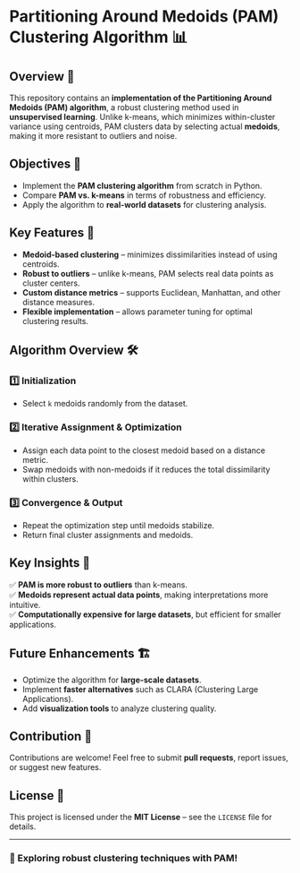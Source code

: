 # Partitioning Around Medoids (PAM) Clustering Algorithm 📊

## Overview 📌
This repository contains an **implementation of the Partitioning Around Medoids (PAM) algorithm**, a robust clustering method used in **unsupervised learning**. Unlike k-means, which minimizes within-cluster variance using centroids, PAM clusters data by selecting actual **medoids**, making it more resistant to outliers and noise.

## Objectives 🎯
- Implement the **PAM clustering algorithm** from scratch in Python.
- Compare **PAM vs. k-means** in terms of robustness and efficiency.
- Apply the algorithm to **real-world datasets** for clustering analysis.

## Key Features 🚀
- **Medoid-based clustering** – minimizes dissimilarities instead of using centroids.
- **Robust to outliers** – unlike k-means, PAM selects real data points as cluster centers.
- **Custom distance metrics** – supports Euclidean, Manhattan, and other distance measures.
- **Flexible implementation** – allows parameter tuning for optimal clustering results.

## Algorithm Overview 🛠️
### **1️⃣ Initialization**
- Select `k` medoids randomly from the dataset.

### **2️⃣ Iterative Assignment & Optimization**
- Assign each data point to the closest medoid based on a distance metric.
- Swap medoids with non-medoids if it reduces the total dissimilarity within clusters.

### **3️⃣ Convergence & Output**
- Repeat the optimization step until medoids stabilize.
- Return final cluster assignments and medoids.


## Key Insights 🔎
✅ **PAM is more robust to outliers** than k-means.  
✅ **Medoids represent actual data points**, making interpretations more intuitive.  
✅ **Computationally expensive for large datasets**, but efficient for smaller applications.  

## Future Enhancements 🏗️
- Optimize the algorithm for **large-scale datasets**.
- Implement **faster alternatives** such as CLARA (Clustering Large Applications).
- Add **visualization tools** to analyze clustering quality.

## Contribution 🤝
Contributions are welcome! Feel free to submit **pull requests**, report issues, or suggest new features.

## License 📄
This project is licensed under the **MIT License** – see the `LICENSE` file for details.

---
### 🚀 Exploring robust clustering techniques with PAM!

